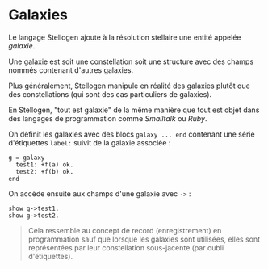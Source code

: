 # Galaxies

Le langage Stellogen ajoute à la résolution stellaire une entité appelée
*galaxie*.

Une galaxie est soit une constellation soit une structure avec des champs
nommés contenant d'autres galaxies.

Plus généralement, Stellogen manipule en réalité des galaxies plutôt que
des constellations (qui sont des cas particuliers de galaxies).

En Stellogen, "tout est galaxie" de la même manière que tout est objet
dans des langages de programmation comme *Smalltalk* ou *Ruby*.

On définit les galaxies avec des blocs `galaxy ... end` contenant une
série d'étiquettes `label:` suivit de la galaxie associée :

```
g = galaxy
  test1: +f(a) ok.
  test2: +f(b) ok.
end
```

On accède ensuite aux champs d'une galaxie avec `->` :

```
show g->test1.
show g->test2.
```

> Cela ressemble au concept de record (enregistrement) en programmation sauf
> que lorsque les galaxies sont utilisées, elles sont représentées par leur
> constellation sous-jacente (par oubli d'étiquettes).
